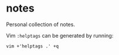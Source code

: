 # notes

Personal collection of notes.

Vim `:helptags` can be generated by running:
```
vim +'helptags .' +q
```

